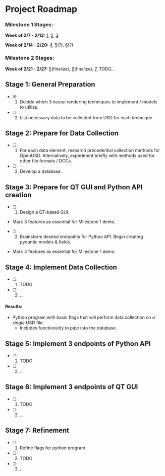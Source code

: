# Project Roadmap

### Milestone 1 Stages:

**Week of 2/7 - 2/13:** 
[1](#stage-1-general-preparation),
[2](#stage-2-prepare-for-data-collection),
[3](#stage-3-prepare-for-qt-gui-and-python-api-creation)

**Week of 2/14 - 2/20:** 
[4](#stage-4-implement-data-collection), 
[5](#stage-5-implement-3-endpoints-of-python-api)(?), 
[6](#stage-6-implement-3-endpoints-of-qt-gui)(?)

### Milestone 2 Stages:
**Week of 2/21 - 2/27:** 
[5](#stage-5-implement-3-endpoints-of-python-api)(finalize), 
[6](#stage-6-implement-3-endpoints-of-qt-gui)(finalize), 
[7](#stage-7-refinement), 
TODO...

## Stage 1: General Preparation

- [x] 1. Decide which 3 neural rendering techniques to implement / models to utilize.

- [ ] 2. List necessary data to be collected from USD for each technique.

## Stage 2: Prepare for Data Collection

- [ ] 1. For each data element, research precedential collection methods for OpenUSD. Alternatively, experiment briefly with methods used for other file formats / DCCs.
- [ ] 2. Develop a database.

## Stage 3: Prepare for QT GUI and Python API creation

- [ ] 1. Design a QT-based GUI.
- Mark 3 features as essential for Milestone 1 demo.
- [ ] 2. Brainstorm desired endpoints for Python API. Begin creating pydantic models & fields.
- Mark 4 features as essential for Milestone 1 demo.

## Stage 4: Implement Data Collection

- [ ] 1. TODO
- [ ] 2. ...
   
#### Results:
- Python program with basic flags that will perform data collection on *a single* USD file.
  - Includes functionality to pipe into the database.

## Stage 5: Implement 3 endpoints of Python API

- [ ] 1. TODO
- [ ] 2. ...

## Stage 6: Implement 3 endpoints of QT GUI

- [ ] 1. TODO
- [ ] 2. ...

## Stage 7: Refinement

- [ ] 1. Refine flags for python program
- [ ] 2. TODO
- [ ] 3. ...